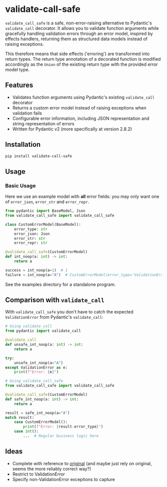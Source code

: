 # validate-call-safe

`validate_call_safe` is a safe, non-error-raising alternative to Pydantic's `validate_call` decorator.
It allows you to validate function arguments while gracefully handling validation errors through an error model,
inspired by effects handlers, returning them as structured data models instead of raising exceptions.

This therefore means that side effects ('erroring') are transformed into return types.
The return type annotation of a decorated function is modified accordingly as the `Union` of the
existing return type with the provided error model type.

## Features

- Validates function arguments using Pydantic's existing `validate_call` decorator
- Returns a custom error model instead of raising exceptions when validation fails
- Configurable error information, including JSON representation and string representation of errors
- Written for Pydantic v2 (more specifically at version 2.8.2)

## Installation

```bash
pip install validate-call-safe
```

## Usage

### Basic Usage

Here we use an example model with **all** error fields: you may only want one of `error_json`,
`error_str` and `error_repr`.

```python
from pydantic import BaseModel, Json
from validate_call_safe import validate_call_safe

class CustomErrorModel(BaseModel):
    error_type: str
    error_json: Json
    error_str: str
    error_repr: str

@validate_call_safe(CustomErrorModel)
def int_noop(a: int) -> int:
    return a

success = int_noop(a=1)  # 1
failure = int_noop(a="A")  # CustomErrorModel(error_type='ValidationError', ...)
```

See the examples directory for a standalone program.

## Comparison with `validate_call`

With `validate_call_safe` you don't have to catch the expected `ValidationError` from Pydantic's `validate_call`:

```python
# Using validate_call
from pydantic import validate_call

@validate_call
def unsafe_int_noop(a: int) -> int:
    return a

try:
    unsafe_int_noop(a="A")
except ValidationError as e:
    print(f"Error: {e}")

# Using validate_call_safe
from validate_call_safe import validate_call_safe

@validate_call_safe(CustomErrorModel)
def safe_int_noop(a: int) -> int:
    return a

result = safe_int_noop(a="A")
match result:
    case CustomErrorModel():
        print(f"Error: {result.error_type}")
    case int():
        ...  # Regular business logic here
```

## Ideas

- Complete with reference to [original](https://github.com/pydantic/pydantic/blob/8dc0ce3c626d49d94ce688ffc450abf2b491aff3/pydantic/_internal/_validate_call.py) (and maybe just rely on original, seems the more reliably correct way?)
- Restrict to ValidationError
- Specify non-ValidationError exceptions to capture

